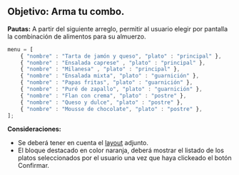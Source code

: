 ## Objetivo: Arma tu combo.

**Pautas:** A partir del siguiente arreglo, permitir al usuario elegir por pantalla la
combinación de alimentos para su almuerzo.
```js
menu = [
	{ "nombre" : "Tarta de jamón y queso", "plato" : "principal" },
	{ "nombre" : "Ensalada caprese" , "plato" : "principal" },
	{ "nombre" : "Milanesa" , "plato" : "principal" },
	{ "nombre" : "Ensalada mixta", "plato" : "guarnición" },
	{ "nombre" : "Papas fritas", "plato" : "guarnición" },
	{ "nombre" : "Puré de zapallo", "plato" : "guarnición" },
	{ "nombre" : "Flan con crema", "plato" : "postre" },
	{ "nombre" : "Queso y dulce", "plato" : "postre" },
	{ "nombre" : "Mousse de chocolate", "plato" : "postre" },
];
```

**Consideraciones:**
* Se deberá tener en cuenta el [layout](menuMockup.pdf) adjunto.
* El bloque destacado en color naranja, deberá mostrar el listado de los platos seleccionados por el usuario una vez que haya clickeado el botón Confirmar.
